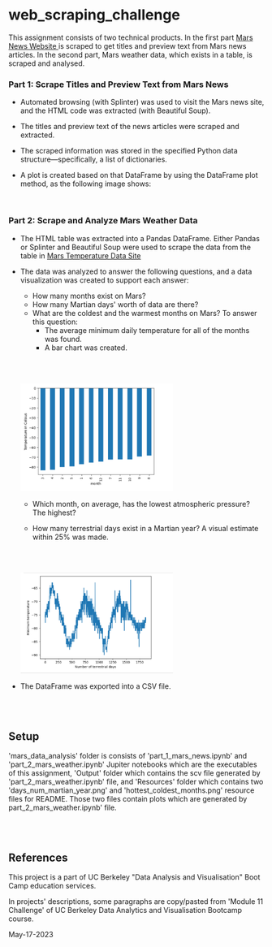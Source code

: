 # web_scraping_challenge


This assignment consists of two technical products. In the first part <a href="https://static.bc-edx.com/data/web/mars_news/index.html"> Mars News Website </a> is scraped to get titles and preview text from Mars news articles.
In the second part, Mars weather data, which exists in a table, is scraped and analysed.


###  Part 1: Scrape Titles and Preview Text from Mars News



* Automated browsing (with Splinter) was used to visit the Mars news site, and the HTML code was extracted (with Beautiful Soup).




* The titles and preview text of the news articles were scraped and extracted. 




* The scraped information was stored in the specified Python data structure—specifically, a list of dictionaries.




* A plot is created based on that DataFrame by using the DataFrame plot method, as the following image shows:




<br/>

### Part 2: Scrape and Analyze Mars Weather Data


* The HTML table was extracted into a Pandas DataFrame. Either Pandas or Splinter and Beautiful Soup were used to scrape the data from the table in <a href="https://static.bc-edx.com/data/web/mars_facts/temperature.html"> Mars Temperature Data Site </a>

* The data was analyzed to answer the following questions, and a data visualization was created to support each answer:

    * How many months exist on Mars?
    * How many Martian days' worth of data are there?
    * What are the coldest and the warmest months on Mars? To answer this question:
        * The average minimum daily temperature for all of the months was found.
        * A bar chart was created.

    <br/><br/>


  
    <img
  src="Mars_data_analysis/Resources/hottest_coldest_months.png"
  alt="plot"
  title="12 months of precipitation"
  style="display: inline-block; margin: 10 auto; max-width: 300px">


    * Which month, on average, has the lowest atmospheric pressure? The highest?

    * How many terrestrial days exist in a Martian year? A visual estimate within 25% was made.

    <br/><br/>


    <img
  src="Mars_data_analysis/Resources/days_num_martian_year.png"
  alt="plot"
  title="12 months of precipitation"
  style="display: inline-block; margin: 10 auto; max-width: 300px">

* The DataFrame was exported into a CSV file.



<br/><br/>

## Setup   
 'mars_data_analysis' folder is consists of 'part_1_mars_news.ipynb' and   'part_2_mars_weather.ipynb' Jupiter notebooks which are the executables of this assignment, 'Output' folder which contains the scv file generated by 'part_2_mars_weather.ipynb' file, and 'Resources' folder which contains two  'days_num_martian_year.png' and 'hottest_coldest_months.png' resource files for README. Those two files contain plots which are generated by part_2_mars_weather.ipynb' file.

<br/><br/>


## References
This project is a part of UC Berkeley "Data Analysis and Visualisation" Boot Camp education services.

In projects' descriptions, some paragraphs are copy/pasted from 'Module 11 Challenge' of UC Berkeley Data Analytics and Visualisation Bootcamp course.
 
May-17-2023
